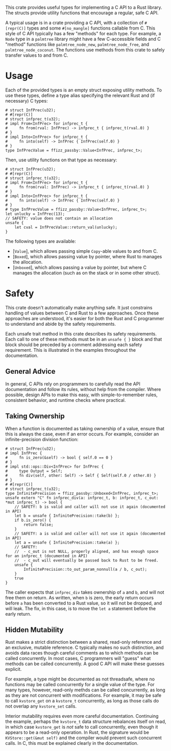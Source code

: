 This crate provides useful types for implementing a C API to a Rust library.
The structs provide utility functions that encourage a regular, safe C API.

A typical usage is in a crate providing a C API, with a collection of `#[repr(C)]` types and some `#[no_mangle]` functions callable from C.
This style of C API typically has a few "methods" for each type.
For example, a `Node` type in a `palmtree` library might have a few C-accessible fields and C "method" functions like `palmtree_node_new`, `palmtree_node_free`, and `palmtree_node_coconut`.
The functions use methods from this crate to safely transfer values to and from C.

# Usage

Each of the provided types is an empty struct exposing utility methods.
To use these types, define a type alias specifying the relevant Rust and (if necessary) C types:

```
# struct InfPrec(u32);
# #[repr(C)]
# struct infprec_t(u32);
# impl From<InfPrec> for infprec_t {
#     fn from(rval: InfPrec) -> infprec_t { infprec_t(rval.0) }
# }
# impl Into<InfPrec> for infprec_t {
#     fn into(self) -> InfPrec { InfPrec(self.0) }
# }
type InfPrecValue = ffizz_passby::Value<InfPrec, infprec_t>;
```

Then, use utility functions on that type as necessary:

```
# struct InfPrec(u32);
# #[repr(C)]
# struct infprec_t(u32);
# impl From<InfPrec> for infprec_t {
#     fn from(rval: InfPrec) -> infprec_t { infprec_t(rval.0) }
# }
# impl Into<InfPrec> for infprec_t {
#     fn into(self) -> InfPrec { InfPrec(self.0) }
# }
# type InfPrecValue = ffizz_passby::Value<InfPrec, infprec_t>;
let unlucky = InfPrec(13);
// SAFETY: value does not contain an allocation
unsafe {
    let cval = InfPrecValue::return_val(unlucky);
}
```

The following types are available:

 * [`Value`], which allows passing simple `Copy`-able values to and from C.
 * [`Boxed`], which allows passing value by pointer, where Rust to manages the allocation.
 * [`Unboxed`], which allows passing a value by pointer, but where C manages the allocation (such as on the stack or in some other struct).

# Safety

This crate doesn't automatically make anything safe.
It just constrains handling of values between C and Rust to a few approaches.
Once these approaches are understood, it's easier for both the Rust and C programmer to understand and abide by the safety requirements.

Each unsafe trait method in this crate describes its safety requirements.
Each call to one of these methods must be in an `unsafe { }` block and that block should be preceded by a comment addressing each safety requirement.
This is illustrated in the examples throughout the documentation.

## General Advice

In general, C APIs rely on programmers to carefully read the API documentation and follow its rules, without help from the compiler.
Where possible, design APIs to make this easy, with simple-to-remember rules, consistent behavior, and runtime checks where practical.

## Taking Ownership

When a function is documented as taking ownership of a value, ensure that this is always the case, even if an error occurs.
For example, consider an infinite-precision division function:

```
# struct InfPrec(u32);
# impl InfPrec {
#     fn is_zero(&self) -> bool { self.0 == 0 }
# }
# impl std::ops::Div<InfPrec> for InfPrec {
#     type Output = Self;
#     fn div(self, other: Self) -> Self { Self(self.0 / other.0) }
# }
# #[repr(C)]
# struct infprec_t(u32);
type InfinitePrecision = ffizz_passby::Unboxed<InfPrec, infprec_t>;
unsafe extern "C" fn infprec_div(a: infprec_t, b: infprec_t, c_out: *mut infprec_t) -> bool {
    // SAFETY: b is valid and caller will not use it again (documented in API)
    let b = unsafe { InfinitePrecision::take(b) };
    if b.is_zero() {
        return false;
    }
    // SAFETY: a is valid and caller will not use it again (documented in API)
    let a = unsafe { InfinitePrecision::take(a) };
    // SAFETY:
    //  - c_out is not NULL, properly aligned, and has enough space for an infprec_t (documented in API)
    //  - c_out will eventually be passed back to Rust to be freed.
    unsafe {
        InfinitePrecision::to_out_param_nonnull(a / b, c_out);
    }
    true
}
```

The caller expects that `infprec_div` takes ownership of `a` and `b`, and will not free them on return.
As written, when `b` is zero, the early return occurs before `a` has been converted to a Rust value, so it will not be dropped, and will leak.
The fix, in this case, is to move the `let a` statement before the early return.

## Hidden Mutability

Rust makes a strict distinction between a shared, read-only reference and an exclusive, mutable reference.
C typically makes no such distinction, and avoids data races though careful comments as to which methods can be called concurrently.
In most cases, C programmers will "guess" what methods can be called concurrently.
A good C API will make these guesses explicit.

For example, a type might be documented as not threadsafe, where no functions may be called concurrently for a single value of the type.
For many types, however, read-only methds can be called concurrently, as long as they are not concurrent with modifications.
For example, it may be safe to call `kvstore_get` on a `kvstore_t` concurrently, as long as those calls do not overlap any `kvstore_set` calls.

Interior mutability requires even more careful documentation.
Continuing the example, perhaps the `kvstore_t` data structure rebalances itself on read, in which case `kvstore_get` is _not_ safe to call concurrently, even though it appears to be a read-only operation.
In Rust, the signature would be `KVStore::get(&mut self)` and the compiler would prevent such concurrent calls.
In C, this must be explained clearly in the documentation.
